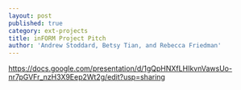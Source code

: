 ```yaml
---
layout: post
published: true
category: ext-projects
title: inFORM Project Pitch
author: 'Andrew Stoddard, Betsy Tian, and Rebecca Friedman'
---
```

https://docs.google.com/presentation/d/1gQpHNXfLHIkvnVawsUo-nr7pGVFr_nzH3X9Eep2Wt2g/edit?usp=sharing
